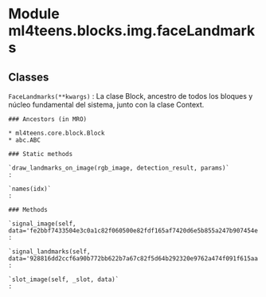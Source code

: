 Module ml4teens.blocks.img.faceLandmarks
========================================

Classes
-------

`FaceLandmarks(**kwargs)`
:   La clase Block, ancestro de todos los bloques y núcleo fundamental del sistema, junto con la clase Context.

    ### Ancestors (in MRO)

    * ml4teens.core.block.Block
    * abc.ABC

    ### Static methods

    `draw_landmarks_on_image(rgb_image, detection_result, params)`
    :

    `names(idx)`
    :

    ### Methods

    `signal_image(self, data='fe2bbf7433504e3c0a1c82f060500e82fdf165af7420d6e5b855a247b907454e')`
    :

    `signal_landmarks(self, data='928816dd2ccf6a90b772bb622b7a67c82f5d64b292320e9762a474f091f615aa')`
    :

    `slot_image(self, _slot, data)`
    :